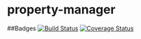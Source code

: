 property-manager
================
##Badges
[![Build Status](https://travis-ci.org/mlfryman/property-manager.svg)](https://travis-ci.org/mlfryman/property-manager)
[![Coverage Status](https://coveralls.io/repos/mlfryman/property-manager/badge.png)](https://coveralls.io/r/mlfryman/property-manager)
